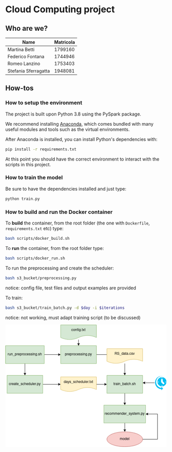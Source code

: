 # Cloud Computing project

## Who are we?

| Name | Matricola |
| --- | --- |
| Martina Betti | 1799160 |
| Federico Fontana | 1744946 |
| Romeo Lanzino | 1753403 |
| Stefania Sferragatta | 1948081 |

## How-tos

### How to setup the environment

The project is built upon Python 3.8 using the PySpark package.

We recommend installing [Anaconda](https://www.anaconda.com/products/individual), which comes bundled with many useful
modules and tools such as the virtual environments.

After Anaconda is installed, you can install Python's dependencies with:

```bash
pip install -r requirements.txt
```

At this point you should have the correct environment to interact with the scripts in this project.

### How to train the model

Be sure to have the dependencies installed and just type:

```bash
python train.py
```

### How to build and run the Docker container

To **build** the container, from the root folder (the one with `Dockerfile`, `requirements.txt` etc) type:

```bash
bash scripts/docker_build.sh
```

To **run** the container, from the root folder type:

```bash
bash scripts/docker_run.sh
```
To run the preprocessing and create the scheduler:

```bash 
bash s3_bucket/preprocessing.py 
```

notice: config file, test files and output examples are provided

To train:

```bash 
bash s3_bucket/train_batch.py -d $day -i $iterations
```

notice: not working, must adapt training script (to be discussed)

![img](workflow.png)
